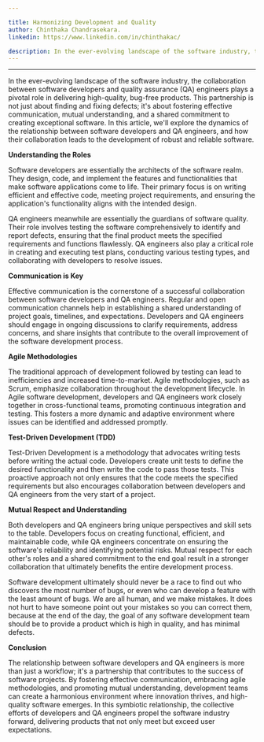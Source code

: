 ```yaml
---

title: Harmonizing Development and Quality
author: Chinthaka Chandrasekara.
linkedin: https://www.linkedin.com/in/chinthakac/

description: In the ever-evolving landscape of the software industry, the collaboration between software developers and quality assurance (QA) engineers plays a pivotal role in delivering high-quality, bug-free products. This partnership is not just about finding and fixing defects; it's about fostering effective communication, mutual understanding, and a shared commitment to creating exceptional software.
---
```

___

In the ever-evolving landscape of the software industry, the collaboration between software developers and quality assurance (QA) engineers plays a pivotal role in delivering high-quality, bug-free products. This partnership is not just about finding and fixing defects; it's about fostering effective communication, mutual understanding, and a shared commitment to creating exceptional software. In this article, we'll explore the dynamics of the relationship between software developers and QA engineers, and how their collaboration leads to the development of robust and reliable software.

**Understanding the Roles**

Software developers are essentially the architects of the software realm. They design, code, and implement the features and functionalities that make software applications come to life. Their primary focus is on writing efficient and effective code, meeting project requirements, and ensuring the application's functionality aligns with the intended design.

QA engineers meanwhile are essentially the guardians of software quality. Their role involves testing the software comprehensively to identify and report defects, ensuring that the final product meets the specified requirements and functions flawlessly. QA engineers also play a critical role in creating and executing test plans, conducting various testing types, and collaborating with developers to resolve issues.

**Communication is Key**

Effective communication is the cornerstone of a successful collaboration between software developers and QA engineers. Regular and open communication channels help in establishing a shared understanding of project goals, timelines, and expectations. Developers and QA engineers should engage in ongoing discussions to clarify requirements, address concerns, and share insights that contribute to the overall improvement of the software development process.

**Agile Methodologies**

The traditional approach of development followed by testing can lead to inefficiencies and increased time-to-market. Agile methodologies, such as Scrum, emphasize collaboration throughout the development lifecycle. In Agile software development, developers and QA engineers work closely together in cross-functional teams, promoting continuous integration and testing. This fosters a more dynamic and adaptive environment where issues can be identified and addressed promptly.

**Test-Driven Development (TDD)**

Test-Driven Development is a methodology that advocates writing tests before writing the actual code. Developers create unit tests to define the desired functionality and then write the code to pass those tests. This proactive approach not only ensures that the code meets the specified requirements but also encourages collaboration between developers and QA engineers from the very start of a project.

**Mutual Respect and Understanding**

Both developers and QA engineers bring unique perspectives and skill sets to the table. Developers focus on creating functional, efficient, and maintainable code, while QA engineers concentrate on ensuring the software's reliability and identifying potential risks. Mutual respect for each other's roles and a shared commitment to the end goal result in a stronger collaboration that ultimately benefits the entire development process.

Software development ultimately should never be a race to find out who discovers the most number of bugs, or even who can develop a feature with the least amount of bugs. We are all human, and we make mistakes. It does not hurt to have someone point out your mistakes so you can correct them, because at the end of the day, the goal of any software development team should be to provide a product which is high in quality, and has minimal defects.

**Conclusion**

The relationship between software developers and QA engineers is more than just a workflow; it's a partnership that contributes to the success of software projects. By fostering effective communication, embracing agile methodologies, and promoting mutual understanding, development teams can create a harmonious environment where innovation thrives, and high-quality software emerges. In this symbiotic relationship, the collective efforts of developers and QA engineers propel the software industry forward, delivering products that not only meet but exceed user expectations.

